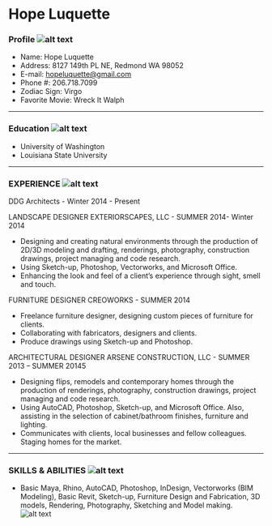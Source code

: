 # Hope Luquette

### Profile ![alt text](http://static.wixstatic.com/media/2a0811_5ef7be3c25c344bd8981d5a13709f8a6.jpg_srz_640_427_75_22_0.50_1.20_0.00_jpg_srz "Logo Title Text 1")
+ Name: Hope Luquette
+ Address: 8127 149th PL NE, Redmond WA 98052
+ E-mail: [hopeluquette@gmail.com](mailto:hopeluquette@gmail.com)
+ Phone #: 206.718.7099
+ Zodiac Sign: Virgo
+ Favorite Movie: Wreck It Walph

*****
### Education ![alt text](https://lh6.googleusercontent.com/OYgdFrx7ZymKDcA9oVo4Q5SOpcOSUOMet3_iZEY8wQBQ5sXa67YJoAHGo009CgiDT8XHB0xUlMrW9uphH3wlB6WdQWP_q37aLlObRlInDDpCNXqJlgw "Logo Title Text 1")
+ University of Washington
+ Louisiana State University

*****
### EXPERIENCE ![alt text](http://www.icon100.com/up/3854/256/113-Briefcase-in-a-circle.png "Logo Title Text 1")
DDG Architects - Winter 2014 - Present

LANDSCAPE DESIGNER EXTERIORSCAPES, LLC - SUMMER 2014- Winter 2014
+ Designing and creating natural environments through the production of 2D/3D modeling and drafting, renderings, photography, construction drawings, project managing and code research. 
+ Using Sketch-up, Photoshop, Vectorworks, and Microsoft Office. 
+ Enhancing the look and feel of a client’s experience through sight, smell and touch.

FURNITURE DESIGNER CREOWORKS - SUMMER 2014
+ Freelance furniture designer, designing custom pieces of furniture for clients. 
+ Collaborating with fabricators, designers and clients. 
+ Produce drawings using Sketch-up and Photoshop.

ARCHITECTURAL DESIGNER ARSENE CONSTRUCTION, LLC - SUMMER 2013 – SUMMER 20145
+ Designing flips, remodels and contemporary homes through the production of renderings, photography, construction drawings, project managing and code research. 
+ Using AutoCAD, Photoshop, Sketch-up, and Microsoft Office. Also, assisting in the selection of cabinet/bathroom finishes, furniture and lighting. 
+ Communicates with clients, local businesses and fellow colleagues. Staging homes for the market.

*****
### SKILLS & ABILITIES ![alt text](https://lh6.googleusercontent.com/-nCwtyKnF5Ts/AAAAAAAAAAI/AAAAAAAAABk/yaG4WKw0ZTI/photo.jpg "Logo Title Text 1")
+ Basic Maya, Rhino, AutoCAD, Photoshop, InDesign, Vectorworks (BIM Modeling), Basic Revit, Sketch-up, Furniture Design and Fabrication, 3D models, Rendering, Photography, Sketching and Model making.
![alt text](http://www.polyvore.com/cgi/img-thing?.out=jpg&size=l&tid=5804549 "Logo Title Text 1")
